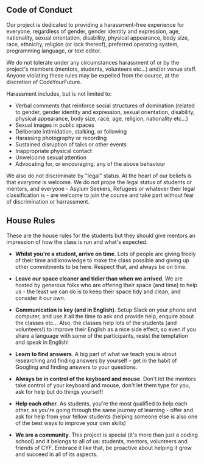 Code of Conduct
---
Our project is dedicated to providing a harassment-free experience for everyone, regardless of gender, gender identity and expression, age, nationality, sexual orientation, disability, physical appearance, body size, race, ethnicity, religion (or lack thereof), preferred operating system, programming language, or text editor.

We do not tolerate under any circumstances harassment of or by the project's members (mentors, students, volunteers etc...) and/or venue staff. Anyone violating these rules may be expelled from the course, at the discretion of CodeYourFuture.

Harassment includes, but is not limited to:

- Verbal comments that reinforce social structures of domination (related to gender, gender identity and expression, sexual orientation, disability, physical appearance, body size, race, age, religion, nationality etc...)
- Sexual images in public spaces
- Deliberate intimidation, stalking, or following
- Harassing photography or recording
- Sustained disruption of talks or other events
- Inappropriate physical contact
- Unwelcome sexual attention
- Advocating for, or encouraging, any of the above behaviour

We also do not discriminate by "legal" status. At the heart of our beliefs is that _everyone_ is welcome. We do not prope the legal status of students or mentors, and everyone - Asylum Seekers, Refugees or whatever their legal classification is - are welcome to join the course and take part without fear of discrimination or harrassment. 


House Rules
---
These are the house rules for the students but they should give mentors an impression of how the class is run and what's expected.

+ **Whilst you're a student, arrive on time**. Lots of people are giving freely of their time and knowledge to make the class possible and giving up other commitments to be here. Respect that, and always be on time.

+  **Leave our space cleaner and tidier than when we arrived**. We are hosted by generous folks who are offering their space (and time) to help us - the least we can do is to keep their space tidy and clean, and consider it our own.

+  **Communication is key (and in English)**. Setup Slack on your phone and computer, and use it all the time to ask and provide help, enquire about the classes etc... Also, the classes help lots of the students (and volunteers!) to improve their English as a nice side effect, so even if you share a language with some of the participants, resist the temptation and speak in English!

+ **Learn to find answers**. A big part of what we teach you is about researching and finding answers by yourself - get in the habit of Googling and finding answers to your questions.

+ **Always be in control of the keyboard and mouse**. Don't let the mentors take control of your keyboard and mouse, don't let them type for you, ask for help but do things yourself!

+ **Help each other**. As students, you're the most qualified to help each other, as you're going through the same journey of learning - offer and ask for help from your fellow students (helping someone else is also one of the best ways to improve your own skills)

+  **We are a community**. This project is special (it's more than just a coding school) and it belongs to all of us: students, mentors, volunteers and friends of CYF. Embrace it like that, be proactive about helping it grow and succeed in all of its aspects.

